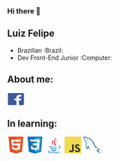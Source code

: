 ### Hi there 👋
## Luiz Felipe 
 - Brazilian :Brazil:
 - Dev Front-End Junior :Computer:
 
## About me: 
  <a href = "https://www.facebook.com/luizfelipe.souza.1004837/" target="_blank"><img align="center" alt = "Luiz-Facebook" height = "30" width = "40" src = "https://raw.githubusercontent.com/devicons/devicon/master/icons/facebook/facebook-original.svg"></a>
## In learning:
<img src= "https://raw.githubusercontent.com/devicons/devicon/master/icons/html5/html5-original.svg" heigth = "40" width="40">
<img src= "https://raw.githubusercontent.com/devicons/devicon/master/icons/css3/css3-original.svg" heigth = "40" width="40">
<img src= "https://raw.githubusercontent.com/devicons/devicon/master/icons/java/java-original.svg" heigth = "40" width="40">
<img src= "https://raw.githubusercontent.com/devicons/devicon/master/icons/javascript/javascript-original.svg" heigth = "40" width="40">
<img src= "https://raw.githubusercontent.com/devicons/devicon/master/icons/mysql/mysql-original.svg" heigth = "40" width="40">


<!--
**lf-souza/lf-souza** is a ✨ _special_ ✨ repository because its `README.md` (this file) appears on your GitHub profile.

Here are some ideas to get you started:

- 🔭 I’m currently working on ...
- 🌱 I’m currently learning ...
- 👯 I’m looking to collaborate on ...
- 🤔 I’m looking for help with ...
- 💬 Ask me about ...
- 📫 How to reach me: ...
- 😄 Pronouns: ...
- ⚡ Fun fact: ...
-->
